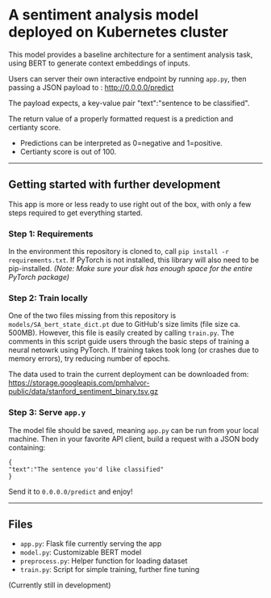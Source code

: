 # A sentiment analysis model deployed on Kubernetes cluster

This model provides a baseline architecture for a sentiment analysis task, using BERT to generate context embeddings of inputs. 

Users can server their own interactive endpoint by running `app.py`, then passing a JSON payload to : http://0.0.0.0/predict

The payload expects, a key-value pair "text":"sentence to be classified".

The return value of a properly formatted request is a prediction and certianty score.
- Predictions can be interpreted as 0=negative and 1=positive.
- Certianty score is out of 100.

---------------------
## Getting started with further development
This app is more or less ready to use right out of the box, with only a few steps required to get everything started.

### Step 1: Requirements
In the environment this repository is cloned to, call `pip install -r requirements.txt`. If PyTorch is not installed, this library will also need to be pip-installed. _(Note: Make sure your disk has enough space for the entire PyTorch package)_ 

### Step 2: Train locally
One of the two files missing from this repository is `models/SA_bert_state_dict.pt` due to GitHub's size limits (file size ca. 500MB). However, this file is easily created by calling `train.py`. The comments in this script guide users through the basic steps of training a neural netowrk using PyTorch. If training takes took long (or crashes due to memory errors), try reducing number of epochs. 

The data used to train the current deployment can be downloaded from: https://storage.googleapis.com/pmhalvor-public/data/stanford_sentiment_binary.tsv.gz

### Step 3: Serve `app.y`
The model file should be saved, meaning `app.py` can be run from your local machine. Then in your favorite API client, build a request with a JSON body containing:
```
{
"text":"The sentence you'd like classified"
}
```
Send it to `0.0.0.0/predict` and enjoy!

---------------------

## Files
- `app.py`: Flask file currently serving the app
- `model.py`: Customizable BERT model
- `preprocess.py`: Helper function for loading dataset
- `train.py`: Script for simple training, further fine tuning




(Currently still in development)
